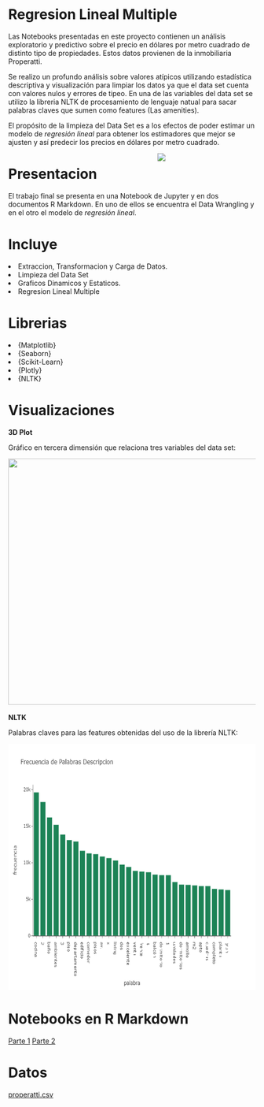 # Regresion Lineal Multiple


Las Notebooks presentadas en este proyecto contienen un análisis exploratorio y predictivo sobre el precio en dólares por metro cuadrado de distinto tipo de propiedades. Estos datos provienen de la inmobiliaria Properatti.

Se realizo un profundo análisis sobre valores atípicos utilizando estadística descriptiva y visualización para limpiar los datos ya que el data set cuenta con valores nulos y errores de tipeo. En una de las variables del data set se utilizo la libreria NLTK de procesamiento de lenguaje natual para sacar palabras claves que sumen como features (Las amenities).

El propósito de la limpieza del Data Set es a los efectos de poder estimar un modelo de *regresión lineal* para obtener los estimadores que mejor se ajusten y así predecir los precios en dólares por metro cuadrado.


<p>
<a href="https://scikit-learn.org/stable/" rel="nofollow"><img src="https://upload.wikimedia.org/wikipedia/commons/thumb/0/0a/Python.svg/1024px-Python.svg.png" align="right" width="200" style="max-width: 100%;"></a>
</p>


# Presentacion

El trabajo final se presenta en una Notebook de Jupyter y en dos documentos R Markdown. En uno de ellos se encuentra el Data Wrangling y en el otro el modelo de *regresión lineal*.


# Incluye

<ui>

<li>
Extraccion, Transformacion y Carga de Datos.
</li>

<li>
Limpieza del Data Set
</li>

<li>
Graficos Dinamicos y Estaticos.
</li>

<li>
Regresion Lineal Multiple
</li>

</ui>




# Librerias

<ui>

<li>
{Matplotlib}
</li>

<li>
{Seaborn}
</li>

<li>
{Scikit-Learn}
</li>

<li>
{Plotly}
</li>

<li>
{NLTK}
</li>


</ui>

# Visualizaciones

**3D Plot**

Gráfico en tercera dimensión que relaciona tres variables del data set:

<p align="center">
  <img 
    width="600"
    height="500"
    src="Img/plot3d.gif"
  >
</p>

**NLTK**

Palabras claves para las features obtenidas del uso de la librería NLTK:

<p align="center">
  <img 
    width="650"
    height="500"
    src="Img/newplot.png"
  >
</p>


# Notebooks en R Markdown


[Parte 1](https://rpubs.com/MGaloto/data_wrangling)
[Parte 2](https://rpubs.com/MGaloto/regresionLinealMultiple)



# Datos


[properatti.csv](https://drive.google.com/file/d/1q25gqE943_Rhq9ejUrAVQSC-m3-O6XGF/view?usp=sharing)

